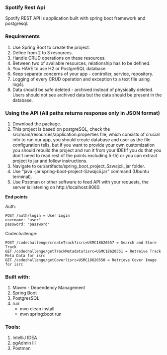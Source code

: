 ### Spotify Rest Api

   Spotify REST API is application built with spring boot framework and postgresql.

### Requirements

1. Use Spring Boot to create the project.
2. Define from 2 to 3 resources.
3. Handle CRUD operations on these resources.
4. Between two of available resources, relationship has to be defined.
5. You HAVE to use H2 or PostgreSQL database.
6. Keep separate concerns of your app - controller, service, repository.
7. Logging of every CRUD operation and exception to a text file using log4j.
8. Data should be safe deleted - archived instead of physically deleted. Users should not see archived data but the data should    be present in the database.

### Using the API (All paths returns response only in JSON format)

1. Download the package.
2. This project is based on postgreSQL, check the src/main/resources/application.properties file, which consists of crucial info to run our app, you should create database and user as the file configuration tells, but if you want to provide your own customization you should rebuild the project and run it from your IDE(If you do that you don't need to read rest of the points excluding 5-th) or you can extract project to jar and follow instructions.
3. Navigate to out/artifacts/spring_boot_project_Szwajcii_jar folder.
4. Use "java -jar spring-boot-project-Szwajcii.jar" command (Ubuntu terminal).
5. Use Postman or other software to feed API with your requests, the server is listening on http://localhost:8080.


**End points**

Auth:
```
POST /auth/login = User Login
username: "user"
password: "password"
```
Codechallenge:
```
POST /codechallenge/createTrack?isrc=USMC18620557 = Search and Store Track
GET /codechallenge/getTrackMetadata?isrc=USMC18620551 = Retreive Track Meta Data for isrc
GET /codechallenge/getCover?isrc=USMC18620550 = Retrieve Cover Image for isrc
```
### Built with:
1. Maven - Dependency Management
2. Spring Boot
3. PostgresSQL
4. run
    - mvn clean install
    - mvn spring:boot run

### Tools:
1. IntelliJ IDEA
2. pgAdmin III
3. Postman

